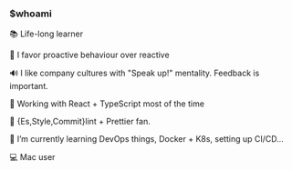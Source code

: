 ### $whoami

<!--
**jozsefDevs/jozsefDevs** is a ✨ _special_ ✨ repository because its `README.md` (this file) appears on your GitHub profile.
-->

📚 Life-long learner

🧠 I favor proactive behaviour over reactive

🔊 I like company cultures with "Speak up!" mentality. Feedback is important.

🔭 Working with React + TypeScript most of the time

👮 {Es,Style,Commit}lint + Prettier fan.

🌱 I’m currently learning DevOps things, Docker + K8s, setting up CI/CD...

💻 Mac user 
